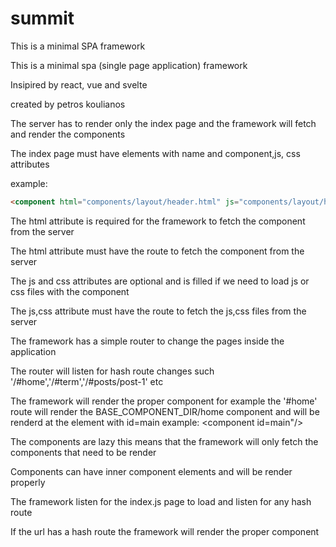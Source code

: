 # summit
This is a minimal SPA framework

This is a minimal spa (single page application) framework

Insipired by react, vue and svelte

created by petros koulianos

The server has to render only the index page and the framework will fetch and render the components

The index page must have elements with <component/> name and  component,js, css attributes 

example: 
```html
<component html="components/layout/header.html" js="components/layout/header.js" css="components/layout/header.css"></component>
```

The html attribute is required for the framework to fetch the component from the server

The html attribute must have the route to fetch the component from the server

The js and css attributes are optional and is filled if we need to load js or css files with the component

The js,css attribute must have the route to fetch the js,css files from the server

The framework has a simple router to change the pages inside the application

The router will listen for hash route changes such '/#home','/#term','/#posts/post-1' etc 

The framework will render the proper component for example the '#home' route will render the BASE_COMPONENT_DIR/home component and will be renderd at the element with id=main example: <component id=main"/>

The components are lazy this means that the framework will only fetch the components that need to be render

Components can have inner component elements and will be render properly

The framework listen for the index.js page to load and listen for any hash route 

If the url has a hash route the framework will render the proper component
